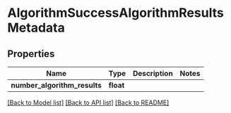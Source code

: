 # AlgorithmSuccessAlgorithmResultsMetadata

## Properties
Name | Type | Description | Notes
------------ | ------------- | ------------- | -------------
**number_algorithm_results** | **float** |  | 

[[Back to Model list]](../README.md#documentation-for-models) [[Back to API list]](../README.md#documentation-for-api-endpoints) [[Back to README]](../README.md)


